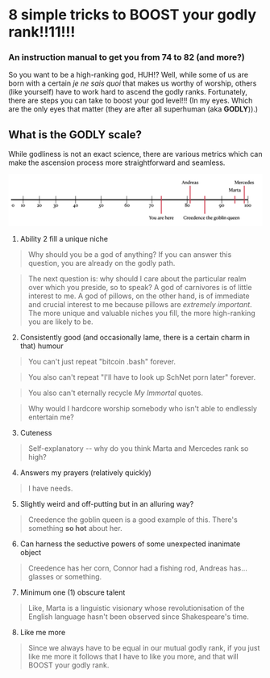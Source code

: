 # 8 simple tricks to BOOST your godly rank!!11!!!
### An instruction manual to get you from 74 to 82 (and more?)

So you want to be a high-ranking god, HUH!? Well, while some of us are born with a certain *je ne sais quoi* that makes us worthy of worship, others (like yourself) have to work hard to ascend the godly ranks. Fortunately, there are steps you can take to boost your god level!!! (In my eyes. Which are the only eyes that matter (they are after all superhuman (aka **GODLY**)).)

## What is the GODLY scale?
While godliness is not an exact science, there are various metrics which can make the ascension process more straightforward and seamless.


![Godliness isn't an exact science, but there are various metrics which can make the ascension process more straightforward and seamless!](./how2begodly.png "The Approximate Godly Scale")

1. Ability 2 fill a unique niche

  > Why should you be a god of anything? If you can answer this question, you are already on the godly path. 
  
  > The next question is: why should I care about the particular realm over which you preside, so to speak? A god of carnivores is of little interest to me. A god of pillows, on the other hand, is of immediate and crucial interest to me because pillows are *extremely important*. The more unique and valuable niches you fill, the more high-ranking you are likely to be. 


2.  Consistently good (and occasionally lame, there is a certain charm in that) humour

  > You can't just repeat "bitcoin .bash" forever.

  > You also can't repeat "I'll have to look up SchNet porn later" forever.

  > You also can't eternally recycle *My Immortal* quotes.

  > Why would I hardcore worship somebody who isn't able to endlessly entertain me?


3. Cuteness

  > Self-explanatory -- why do you think Marta and Mercedes rank so high?


4. Answers my prayers (relatively quickly)

  > I have needs. 


5. Slightly weird and off-putting but in an alluring way?

  > Creedence the goblin queen is a good example of this. There's something **so hot** about her.


6. Can harness the seductive powers of some unexpected inanimate object

  > Creedence has her corn, Connor had a fishing rod, Andreas has... glasses or something.


7. Minimum one (1) obscure talent

  > Like, Marta is a linguistic visionary whose revolutionisation of the English language hasn't been observed since Shakespeare's time.


8. Like me more

  > Since we always have to be equal in our mutual godly rank, if you just like me more it follows that I have to like you more, and that will BOOST your godly rank.



